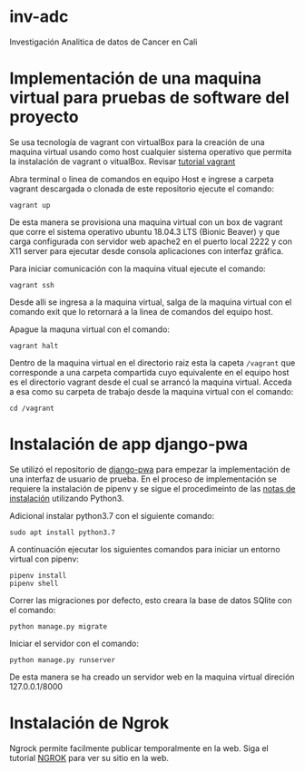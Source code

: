 # inv-adc
Investigación Analitica de datos de Cancer en Cali

# Implementación de una maquina virtual para pruebas de software del proyecto

Se usa tecnología de vagrant con virtualBox para la creación de una maquina virtual usando como host cualquier sistema operativo que permita la instalación de vagrant o vitualBox. Revisar [tutorial vagrant](https://learn.hashicorp.com/vagrant)

Abra terminal o linea de comandos en equipo Host e ingrese a carpeta vagrant descargada o clonada de este repositorio ejecute el comando:

```
vagrant up
```
De esta manera se provisiona una maquina virtual con un box de vagrant que corre el sistema operativo ubuntu 18.04.3 LTS (Bionic Beaver) y que carga configurada con servidor web apache2 en el puerto local 2222 y con X11 server para ejecutar desde consola aplicaciones con interfaz gráfica.

Para iniciar comunicación con la maquina vitual ejecute el comando:

```
vagrant ssh
```

Desde alli se ingresa a la maquina virtual, salga de la maquina virtual con el comando exit que lo retornará a la linea de comandos del equipo host.

Apague la maquna virtual con el comando:

```
vagrant halt
```
Dentro de la maquina virtual en el directorio raiz esta la capeta ```/vagrant``` que corresponde a una carpeta compartida cuyo equivalente en el equipo host es el directorio vagrant desde el cual se arrancó la maquina virtual. Acceda a esa como su carpeta de trabajo desde la maquina virtual con el comando:
```
cd /vagrant
```

# Instalación de app django-pwa

Se utilizó el repositorio de [django-pwa](https://gitlab.com/Jenselme/django-pwa) para empezar la implementación de una interfaz de usuario de prueba. En el proceso de implementación se requiere la instalación de pipenv y se sigue el procedimeinto de las [notas de instalación](https://gist.github.com/planetceres/8adb62494717c71e93c96d8adad26f5c) utilizando Python3.

Adicional instalar python3.7 con el siguiente comando:

```
sudo apt install python3.7
```

A continuación ejecutar los siguientes comandos para iniciar un entorno virtual con pipenv:

```
pipenv install
pipenv shell
```
Correr las migraciones por defecto, esto creara la base de datos SQlite con el comando:
```
python manage.py migrate
```
Iniciar el servidor con el comando:
```
python manage.py runserver
```
De esta manera se ha creado un servidor web en la maquina virtual direción 127.0.0.1/8000

# Instalación de Ngrok

Ngrock permite facilmente publicar temporalmente en la web. Siga el tutorial [NGROK](https://ngrok.com/download) para ver su sitio en la web.
